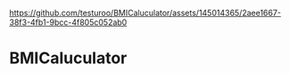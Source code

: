 
https://github.com/testuroo/BMICaluculator/assets/145014365/2aee1667-38f3-4fb1-9bcc-4f805c052ab0
# BMICaluculator




